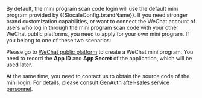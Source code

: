 <IntegrationDetailCard title="Create a mini program in WeChat public platform (optional)">

By default, the mini program scan code login will use the default mini program provided by {{$localeConfig.brandName}}. If you need stronger brand customization capabilities, or want to connect the WeChat account of users who log in through the mini program scan code with your other WeChat public platforms, you need to apply for your own mini program. If you belong to one of these two scenarios:

Please go to [WeChat public platform](https://mp.weixin.qq.com/wxopen/waregister?action=step1&token=&lang=zh_CN) to create a WeChat mini program. You need to record the **App ID** and **App Secret** of the application, which will be used later.

At the same time, you need to contact us to obtain the source code of the mini login. For details, please consult <a href="mailto:csm@genauth.ai">GenAuth after-sales service personnel</a>.

</IntegrationDetailCard>
